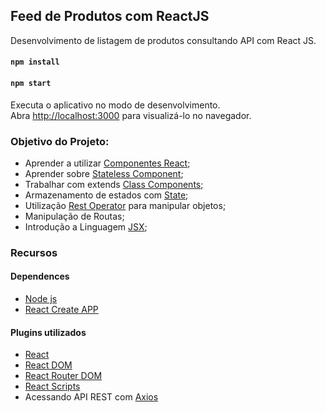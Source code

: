 ## Feed de Produtos com ReactJS

Desenvolvimento de listagem de produtos consultando API com React JS. 
#### `npm install`
#### `npm start`
Executa o aplicativo no modo de desenvolvimento.<br>
Abra [http://localhost:3000](http://localhost:3000) para visualizá-lo no navegador.

### Objetivo do Projeto:
- Aprender a utilizar [Componentes React](https://medium.com/the-andela-way/understanding-react-components-37f841c1f3bb#targetText=Components%20are%20the%20building%20blocks,(User%20Interface)%20should%20appear.);
- Aprender sobre [Stateless Component](https://medium.com/the-andela-way/understanding-react-components-37f841c1f3bb#targetText=Components%20are%20the%20building%20blocks,(User%20Interface)%20should%20appear.);
- Trabalhar com extends [Class Components](https://medium.com/@Zwenza/functional-vs-class-components-in-react-231e3fbd7108#targetText=A%20class%20component%20requires%20you,you%20will%20see%20later%20on.);
- Armazenamento de estados com [State](https://pt-br.reactjs.org/docs/state-and-lifecycle.html);
- Utilização [Rest Operator](https://developer.mozilla.org/pt-BR/docs/Web/JavaScript/Reference/Functions/rest_parameters) para manipular objetos;
- Manipulação de Routas;
- Introdução a Linguagem [JSX](https://pt-br.reactjs.org/docs/introducing-jsx.html);

### Recursos
#### Dependences
- [Node js](https://nodejs.org/en/)
- [React Create APP](https://github.com/facebook/create-react-app)

#### Plugins utilizados
- [React](https://www.npmjs.com/package/react)
- [React DOM](https://www.npmjs.com/package/react-dom)
- [React Router DOM](https://www.npmjs.com/package/react-router-dom)
- [React Scripts](https://www.npmjs.com/package/react-scripts)
- Acessando API REST com [Axios](https://www.npmjs.com/package/axios)
